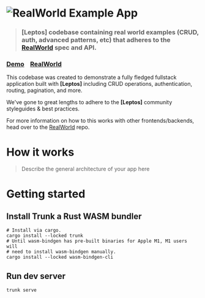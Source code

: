 # ![RealWorld Example App](logo.png)

> ### [Leptos] codebase containing real world examples (CRUD, auth, advanced patterns, etc) that adheres to the [RealWorld](https://github.com/gothinkster/realworld) spec and API.


### [Demo](https://demo.realworld.io/)&nbsp;&nbsp;&nbsp;&nbsp;[RealWorld](https://github.com/gothinkster/realworld)


This codebase was created to demonstrate a fully fledged fullstack application built with **[Leptos]** including CRUD operations, authentication, routing, pagination, and more.

We've gone to great lengths to adhere to the **[Leptos]** community styleguides & best practices.

For more information on how to this works with other frontends/backends, head over to the [RealWorld](https://github.com/gothinkster/realworld) repo.


# How it works

> Describe the general architecture of your app here

# Getting started

## Install Trunk a Rust WASM bundler

```shell
# Install via cargo.
cargo install --locked trunk
# Until wasm-bindgen has pre-built binaries for Apple M1, M1 users will
# need to install wasm-bindgen manually.
cargo install --locked wasm-bindgen-cli
```

## Run dev server

```shell
trunk serve
```
